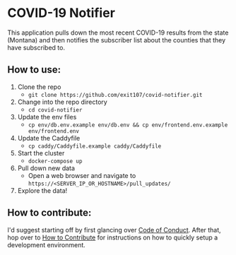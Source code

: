 # COVID-19 Notifier
This application pulls down the most recent COVID-19 results from the state (Montana) and then notifies the subscriber list about the counties that they have subscribed to.

## How to use:
1.  Clone the repo
	* `git clone https://github.com/exit107/covid-notifier.git`
2. Change into the repo directory
	* `cd covid-notifier`
3. Update the env files
    * `cp env/db.env.example env/db.env && cp env/frontend.env.example env/frontend.env`
3. Update the Caddyfile
    * `cp caddy/Caddyfile.example caddy/Caddyfile`
4. Start the cluster
    * `docker-compose up`
5. Pull down new data
    * Open a web browser and navigate to `https://<SERVER_IP_OR_HOSTNAME>/pull_updates/`
6. Explore the data!

## How to contribute:
I'd suggest starting off by first glancing over [Code of Conduct](Contribute.md). After that, hop over to [How to Contribute](how_to_contribute.md) for instructions on how to quickly setup a development environment.
